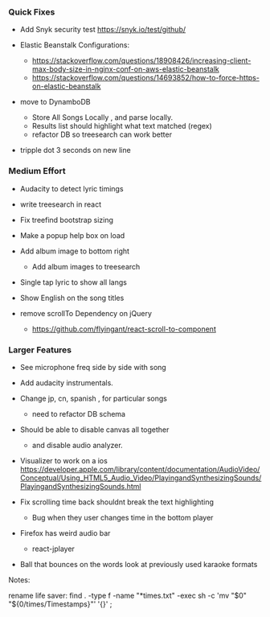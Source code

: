 ### Quick Fixes
- Add Snyk security test
	https://snyk.io/test/github/
- Elastic Beanstalk Configurations:
	- https://stackoverflow.com/questions/18908426/increasing-client-max-body-size-in-nginx-conf-on-aws-elastic-beanstalk
	- https://stackoverflow.com/questions/14693852/how-to-force-https-on-elastic-beanstalk

- move to DynamboDB
	- Store All Songs Locally , and parse locally.
	- Results list should highlight what text matched (regex)
	- refactor DB so treesearch can work better
- tripple dot 3 seconds on new line

### Medium Effort
- Audacity to detect lyric timings
- write treesearch in react
- Fix treefind bootstrap sizing

- Make a popup help box on load
- Add album image to bottom right
	- Add album images to treesearch
- Single tap lyric to show all langs
- Show English on the song titles
- remove scrollTo Dependency on jQuery
	- https://github.com/flyingant/react-scroll-to-component
### Larger Features
- See microphone freq side by side with song
- Add audacity instrumentals.
- Change jp, cn, spanish , for particular songs
	- need to refactor DB schema
- Should be able to disable canvas all together
	- and disable audio analyzer.
- Visualizer to work on a ios
https://developer.apple.com/library/content/documentation/AudioVideo/Conceptual/Using_HTML5_Audio_Video/PlayingandSynthesizingSounds/PlayingandSynthesizingSounds.html

- Fix scrolling time back shouldnt break the text highlighting
	- Bug when they user changes time in the bottom player

- Firefox has weird audio bar
	- react-jplayer
- Ball that bounces on the words
	look at previously used karaoke formats


Notes:

rename life saver:
find . -type f -name "*times.txt" -exec sh -c 'mv "$0" "${0/times/Timestamps}"' '{}' \;

